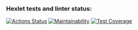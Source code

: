 ### Hexlet tests and linter status:
[![Actions Status](https://github.com/popperony/python-project-50/actions/workflows/hexlet-check.yml/badge.svg)](https://github.com/popperony/python-project-50/actions)
[![Maintainability](https://api.codeclimate.com/v1/badges/edc94e091e6102280312/maintainability)](https://codeclimate.com/github/popperony/python-project-50/maintainability)
[![Test Coverage](https://api.codeclimate.com/v1/badges/edc94e091e6102280312/test_coverage)](https://codeclimate.com/github/popperony/python-project-50/test_coverage)
